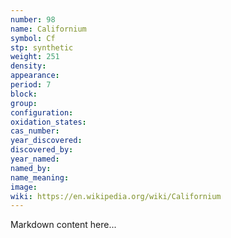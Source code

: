 ```yaml
---
number: 98
name: Californium
symbol: Cf
stp: synthetic
weight: 251
density:
appearance:
period: 7
block:
group:
configuration:
oxidation_states:
cas_number:
year_discovered:
discovered_by:
year_named:
named_by:
name_meaning:
image:
wiki: https://en.wikipedia.org/wiki/Californium
---
```


Markdown content here...
